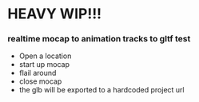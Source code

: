 # HEAVY WIP!!! 

### realtime mocap to animation tracks to gltf test 

* Open a location
* start up mocap
* flail around
* close mocap
* the glb will be exported to a hardcoded project url

